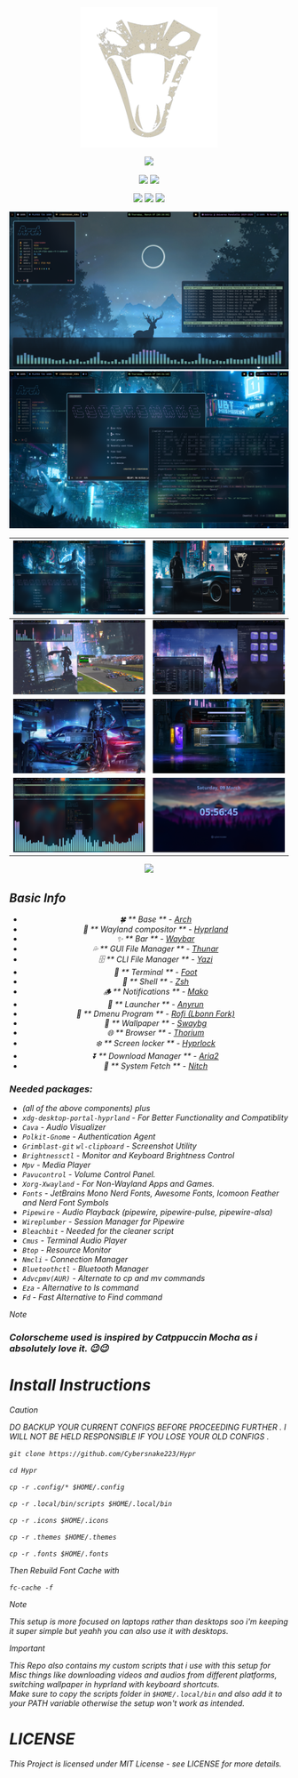 <div align="center">
  <p></p>
  <p><b><i> <img src="assets/cslogo.png" </i></b></p> 
  <img src="https://readme-typing-svg.herokuapp.com?font=Righteous&weight=600&size=75&duration=1200&pause=1000&color=A024F7&center=true&vCenter=true&random=false&width=600&height=80&lines=Vicious+Viper"> 
</div>
<p></p>

<div align="center">
  <p></p>
  <p><b><i> <img src="https://img.shields.io/github/last-commit/Cybersnake223/Hypr?style=for-the-badge"> <img src="https://shields.io/maintenance/yes/2024?style=for-the-badge"> </i></b></p>
  <img src="https://img.shields.io/github/repo-size/Cybersnake223/Hypr?style=for-the-badge">
  <img src="https://img.shields.io/github/stars/Cybersnake223/Hypr?color=%23c4a7e7&style=for-the-badge">
  <img src="https://shields.io/github/license/Cybersnake223/Hypr?style=for-the-badge">
</div>
<p></p>



![1](assets/asset1.png)
![10](assets/asset10.png)

| ![2](assets/asset2.png) | ![3](assets/asset3.png) |
|---|---|
| ![4](assets/asset4.png) | ![5](assets/asset5.png) |
| ![6](assets/asset6.png) | ![7](assets/asset7.png) |
| ![8](assets/asset8.png) | ![9](assets/asset9.png) |


<div align="center"><img src="https://raw.githubusercontent.com/catppuccin/catppuccin/main/assets/footers/gray0_ctp_on_line.png"></div>


## _Basic Info_ 

<div align="center">
  <p> </p>

  
  - 🍀 ** Base ** - [Arch](https://archlinux.org/) 
  - 🌼 ** Wayland compositor ** - [Hyprland](https://hyprland.org/) 
  - ✨ ** Bar ** - [Waybar](https://github.com/Alexays/Waybar) 
  - 💦 ** GUI File Manager ** - [Thunar](https://gitlab.xfce.org/xfce/thunar) 
  - 🗄️ ** CLI File Manager ** - [Yazi](https://yazi-rs.github.io/docs/installation/) 
  - 🌷 ** Terminal ** - [Foot](https://github.com/DanteAlighierin/foot) 
  - 🍄 ** Shell ** - [Zsh](https://zsh.sourceforge.io/) 
  - 🪵 ** Notifications ** - [Mako](https://github.com/emersion/mako) 
  - 🌻 ** Launcher ** - [Anyrun](https://github.com/Kirottu/anyrun) 
  - 🚀 ** Dmenu Program ** - [Rofi (Lbonn Fork)](https://github.com/lbonn/rofi)
  - 🍁 ** Wallpaper ** - [Swaybg](https://codeberg.org/dnkl/wbg)
  - 🌐 ** Browser ** - [Thorium](https://thorium.rocks/) 
  - ❄️  ** Screen locker ** - [Hyprlock](https://github.com/hyprwm/hyprlock) 
  - ⏬ ** Download Manager ** - [Aria2](https://github.com/aria2/aria2)
  - 🤖 ** System Fetch ** - [Nitch](https://github.com/ssleert/nitch)

</div>  


### _Needed packages:_

- (all of the above components) plus
- `xdg-desktop-portal-hyprland` - For Better Functionality and Compatiblity 
- `Cava` - Audio Visualizer 
- `Polkit-Gnome` - Authentication Agent
- `Grimblast-git` `wl-clipboard` - Screenshot Utility
- `Brightnessctl`  - Monitor and Keyboard Brightness Control 
- `Mpv` - Media Player
- `Pavucontrol` - Volume Control Panel. 
- `Xorg-Xwayland` - For Non-Wayland Apps and Games.
- `Fonts` - JetBrains Mono Nerd Fonts, Awesome Fonts, Icomoon Feather and Nerd Font Symbols
- `Pipewire` - Audio Playback (pipewire, pipewire-pulse, pipewire-alsa)
- `Wireplumber` - Session Manager for Pipewire
- `Bleachbit` - Needed for the cleaner script
- `Cmus` - Terminal Audio Player
- `Btop` - Resource Monitor
- `Nmcli` - Connection Manager
- `Bluetoothctl` - Bluetooth Manager
- `Advcpmv(AUR)` - Alternate to cp and mv commands
- `Eza` - Alternative to ls command
- `Fd` - Fast Alternative to Find command


> [!NOTE]
> ### **_Colorscheme used is inspired by Catppuccin Mocha as i absolutely love it._** 😉😉


# **Install Instructions**

> [!CAUTION] 
> DO BACKUP YOUR CURRENT CONFIGS BEFORE PROCEEDING FURTHER . I WILL NOT BE HELD RESPONSIBLE IF YOU LOSE YOUR OLD CONFIGS .



```
git clone https://github.com/Cybersnake223/Hypr
```

```
cd Hypr
```

```
cp -r .config/* $HOME/.config
```

```
cp -r .local/bin/scripts $HOME/.local/bin
```

```
cp -r .icons $HOME/.icons
```

```
cp -r .themes $HOME/.themes
```

```
cp -r .fonts $HOME/.fonts
```
Then Rebuild Font Cache with

```
fc-cache -f
```

> [!NOTE]
> This setup is more focused on laptops rather than desktops soo i'm keeping it super simple but yeahh you can also use it with desktops.    

> [!IMPORTANT]
> _This Repo also contains my custom scripts that i use with this setup for Misc things like downloading videos and audios from different platforms, switching wallpaper in hyprland with keyboard shortcuts._  
> _Make sure to copy the scripts folder in `$HOME/.local/bin` and also add it to your PATH variable otherwise the setup won't work as intended._


# LICENSE  
This Project is licensed under MIT License - see LICENSE for more details.   
